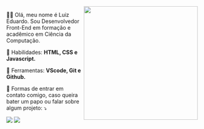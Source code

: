 <img src="https://raw.githubusercontent.com/MicaelliMedeiros/micaellimedeiros/master/image/computer-illustration.png" min-width="300px" max-width="300px" width="300px" align="right" alt="">

<p align="left">
  🙋‍♂️ Olá, meu nome é Luiz Eduardo. Sou Desenvolvedor Front-End em formação e acadêmico em Ciência da Computação.
</p>

<p align="left">
  🦄 Habilidades: <strong>HTML, CSS e Javascript.</strong>
</p>

<p align="left">
  💼 Ferramentas: <strong>VScode, Git e Github.</strong>
</p>

<p align="left">
  💌 Formas de entrar em contato comigo, caso queira bater um papo ou falar sobre algum projeto: ⤵️
</p>

<p align="left">
  <a href="#" alt="Linkedin">
  <img src="https://img.shields.io/badge/-Linkedin-0e76a8?style=flat-square&logo=Linkedin&logoColor=white&link=https://www.linkedin.com/in/luiz-eeduardoo/" /></a>

  <a href="#" alt="Instagram">
  <img src="https://img.shields.io/badge/-Instagram-DF0174?style=flat-square&labelColor=DF0174&logo=instagram&logoColor=white&link=https://www.instagram.com/luizz_edduardoo_/"/></a>
</p>  
